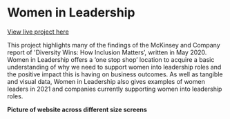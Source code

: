 # **Women in Leadership**

[View live project here](https://brineamelia.github.io/P1-WIL/)

This project highlights many of the findings of the McKinsey and Company report of 'Diversity Wins: How Inclusion Matters’, written in May 2020. Women in Leadership offers a ‘one stop shop’ location to acquire a basic understanding of why we need to support women into leadership roles and the positive impact this is having on business outcomes. As well as tangible and visual data, Women in Leadership also gives examples of women leaders in 2021 and companies currently supporting women into leadership roles. 

**Picture of website across different size screens** 